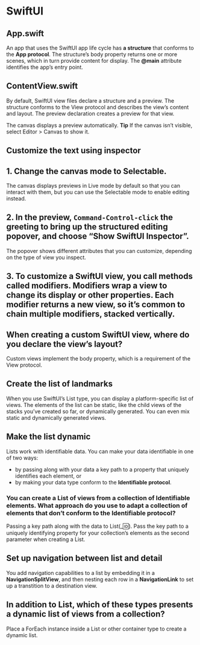 # SwiftUI

## App.swift

An app that uses the SwiftUI app life cycle has **a structure** that conforms to the **App protocol**. The structure’s body property returns one or more scenes, which in turn provide content for display. The **@main** attribute identifies the app’s entry point.

## ContentView.swift

By default, SwiftUI view files declare a structure and a preview. The structure conforms to the View protocol and describes the view’s content and layout. The preview declaration creates a preview for that view.

The canvas displays a preview automatically.
**Tip**
If the canvas isn’t visible, select Editor > Canvas to show it.

## Customize the text using inspector

## 1. Change the canvas mode to Selectable.
The canvas displays previews in Live mode by default so that you can interact with them, but you can use the Selectable mode to enable editing instead.

## 2. In the preview, `Command-Control-click` the greeting to bring up the structured editing popover, and choose “Show SwiftUI Inspector”.
The popover shows different attributes that you can customize, depending on the type of view you inspect.

## 3. To customize a SwiftUI view, you call methods called modifiers. Modifiers wrap a view to change its display or other properties. Each modifier returns a new view, so it’s common to chain multiple modifiers, stacked vertically.

## When creating a custom SwiftUI view, where do you declare the view’s layout?
Custom views implement the body property, which is a requirement of the View protocol.

## Create the list of landmarks
When you use SwiftUI’s List type, you can display a platform-specific list of views. The elements of the list can be static, like the child views of the stacks you’ve created so far, or dynamically generated. You can even mix static and dynamically generated views.

## Make the list dynamic

Lists work with identifiable data. You can make your data identifiable in one of two ways: 
* by passing along with your data a key path to a property that uniquely identifies each element, or
* by making your data type conform to the **Identifiable protocol**.

### You can create a List of views from a collection of Identifiable elements. What approach do you use to adapt a collection of elements that don’t conform to the Identifiable protocol?
Passing a key path along with the data to List(_:id:).
Pass the key path to a uniquely identifying property for your collection’s elements as the second parameter when creating a List.

## Set up navigation between list and detail
You add navigation capabilities to a list by embedding it in a **NavigationSplitView**, and then nesting each row in a **NavigationLink** to set up a transtition to a destination view.

## In addition to List, which of these types presents a dynamic list of views from a collection?
Place a ForEach instance inside a List or other container type to create a dynamic list.
